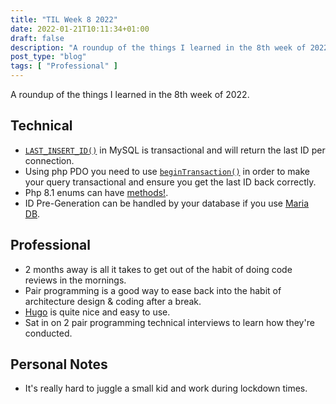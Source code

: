 ```yaml
---
title: "TIL Week 8 2022"
date: 2022-01-21T10:11:34+01:00
draft: false
description: "A roundup of the things I learned in the 8th week of 2022."
post_type: "blog"
tags: [ "Professional" ]
---
```


A roundup of the things I learned in the 8th week of 2022.

## Technical

* [`LAST_INSERT_ID()`](https://dev.mysql.com/doc/refman/8.0/en/information-functions.html#function_last-insert-id) in MySQL is transactional and will return the last ID per connection.
* Using php PDO you need to use [`beginTransaction()`](https://www.php.net/manual/en/pdo.begintransaction.php) in order to make your query transactional and ensure you get the last ID back correctly.
* Php 8.1 enums can have [methods!](https://www.php.net/manual/en/language.enumerations.methods.php).
* ID Pre-Generation can be handled by your database if you use [Maria DB](https://gist.github.com/gbirke/c77b0cd0f07763787796c4b3799a85a6).

## Professional

* 2 months away is all it takes to get out of the habit of doing code reviews in the mornings.
* Pair programming is a good way to ease back into the habit of architecture design & coding after a break.
* [Hugo](https://gohugo.io) is quite nice and easy to use.
* Sat in on 2 pair programming technical interviews to learn how they're conducted.

## Personal Notes

* It's really hard to juggle a small kid and work during lockdown times.